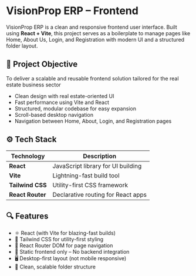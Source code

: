 # VisionProp ERP – Frontend

VisionProp ERP is a clean and responsive frontend user interface. Built using **React + Vite**, this project serves as a boilerplate to manage pages like Home, About Us, Login, and Registration with modern UI and a structured folder layout.


## 🎯 Project Objective

To deliver a scalable and reusable frontend solution tailored for the real estate business sector

- Clean design with real estate-oriented UI
- Fast performance using Vite and React
- Structured, modular codebase for easy expansion
- Scroll-based desktop navigation 
- Navigation between Home, About, Login, and Registration pages

## ⚙️ Tech Stack

| Technology      | Description                        |
|-----------------|------------------------------------|
| **React**       | JavaScript library for UI building |
| **Vite**        | Lightning-fast build tool          |
| **Tailwind CSS**| Utility-first CSS framework        |
| **React Router**| Declarative routing for React apps |

## 🔍 Features

- ⚛️ React (with Vite for blazing-fast builds)
- 🎨 Tailwind CSS for utility-first styling
- 🧭 React Router DOM for page navigation
- 🔗 Static frontend only – No backend integration
- 🖥️ Desktop-first layout (not mobile responsive)
- 🧱 Clean, scalable folder structure



